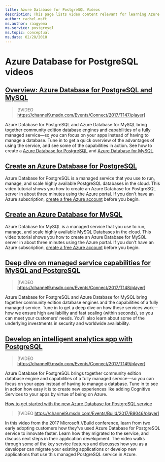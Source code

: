 ```yaml
---
title: Azure Database for PostgreSQL Videos
description: This page lists video content relevant for learning Azure Database for PostgreSQL.
author: rachel-msft
ms.author: raagyema
ms.service: postgresql
ms.topic: conceptual
ms.date: 02/28/2018
---
```

# Azure Database for PostgreSQL videos

## [Overview: Azure Database for PostgreSQL and MySQL](https://channel9.msdn.com/Events/Connect/2017/T147)

>[!VIDEO https://channel9.msdn.com/Events/Connect/2017/T147/player]

Azure Database for PostgreSQL and Azure Database for MySQL bring together community edition database engines and capabilities of a fully managed service—so you can focus on your apps instead of having to manage a database. Tune in to get a quick overview of the advantages of using the service, and see some of the capabilities in action. See how to create a [Azure Database for PostgreSQL](https://azure.microsoft.com/resources/videos/create-an-azure-database-for-postgresql-server-in-the-azure-portal) and [Azure Database for MySQL](https://azure.microsoft.com/resources/videos/create-an-azure-database-for-mysql-server-by-using-the-azure-portal).

## [Create an Azure Database for PostgreSQL](https://azure.microsoft.com/resources/videos/create-an-azure-database-for-postgresql-server-in-the-azure-portal)
Azure Database for PostgreSQL is a managed service that you use to run, manage, and scale highly available PostgreSQL databases in the cloud. This video tutorial shows you how to create an Azure Database for PostgreSQL server in about three minutes using the Azure portal. If you don't have an Azure subscription, [create a free Azure account](https://azure.microsoft.com/free/) before you begin.

## [Create an Azure Database for MySQL](https://azure.microsoft.com/resources/videos/create-an-azure-database-for-mysql-server-by-using-the-azure-portal)
Azure Database for MySQL is a managed service that you use to run, manage, and scale highly available MySQL Databases in the cloud. This video tutorial shows you how to create an Azure Database for MySQL server in about three minutes using the Azure portal. If you don't have an Azure subscription, [create a free Azure account](https://azure.microsoft.com/free/) before you begin.

## [Deep dive on managed service capabilities for MySQL and PostgreSQL](https://channel9.msdn.com/Events/Connect/2017/T148)

>[!VIDEO https://channel9.msdn.com/Events/Connect/2017/T148/player]

Azure Database for PostgreSQL and Azure Database for MySQL bring together community edition database engines and the capabilities of a fully managed service. Tune in to get a deep dive on how these services work—how we ensure high availability and fast scaling (within seconds), so you can meet your customers’ needs. You'll also learn about some of the underlying investments in security and worldwide availability.

## [Develop an intelligent analytics app with PostgreSQL](https://channel9.msdn.com/Events/Connect/2017/T149)

>[!VIDEO https://channel9.msdn.com/Events/Connect/2017/T149/player]

Azure Database for PostgreSQL brings together community edition database engine and capabilities of a fully managed service—so you can focus on your apps instead of having to manage a database. Tune in to see in action how easy it is to create new experiences like adding Cognitive Services to your apps by virtue of being on Azure.

[How to get started with the new Azure Database for PostgreSQL service](https://channel9.msdn.com/events/Build/2017/B8046)

>[!VIDEO https://channel9.msdn.com/Events/Build/2017/B8046/player]

In this video from the 2017 Microsoft //Build conference, learn from two early adopting customers how they've used Azure Database for PostgreSQL service to innovate faster. Learn how they migrated to the service, and discuss next steps in their application development. The video walks through some of the key service features and discusses how you as a developer can migrate your existing applications or develop new applications that use this managed PostgreSQL service in Azure.
